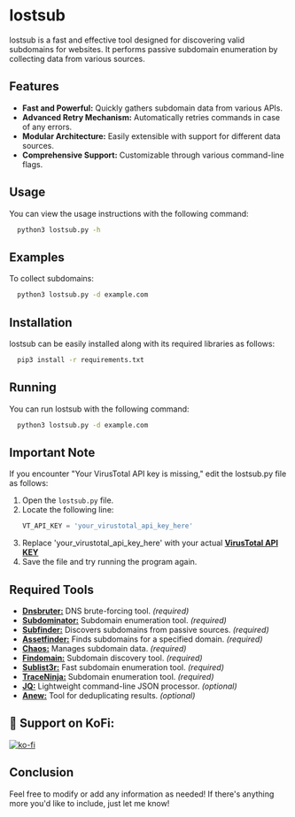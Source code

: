 
# lostsub

lostsub is a fast and effective tool designed for discovering valid subdomains for websites. It performs passive subdomain enumeration by collecting data from various sources.


## Features

- **Fast and Powerful:** Quickly gathers subdomain data from various APIs.
- **Advanced Retry Mechanism:** Automatically retries commands in case of any errors.
- **Modular Architecture:** Easily extensible with support for different data sources.
- **Comprehensive Support:** Customizable through various command-line flags.


## Usage

You can view the usage instructions with the following command:

```bash
  python3 lostsub.py -h
```

## Examples

To collect subdomains:

```bash
  python3 lostsub.py -d example.com
```
## Installation

lostsub can be easily installed along with its required libraries as follows:

```bash
  pip3 install -r requirements.txt
```
    
## Running

You can run lostsub with the following command:

```bash
  python3 lostsub.py -d example.com
```

## Important Note

If you encounter "Your VirusTotal API key is missing," edit the lostsub.py file as follows:

1. Open the `lostsub.py` file.
2. Locate the following line:
   ```python
   VT_API_KEY = 'your_virustotal_api_key_here' 
   ```
3. Replace 'your_virustotal_api_key_here' with your actual [**VirusTotal API KEY**](https://www.virustotal.com/gui/my-apikey)
4. Save the file and try running the program again.


## Required Tools

- [**Dnsbruter:**](https://github.com/RevoltSecurities/Dnsbruter) DNS brute-forcing tool. *(required)*
- [**Subdominator:**](https://github.com/RevoltSecurities/Subdominator) Subdomain enumeration tool. *(required)*
- [**Subfinder:**](https://github.com/projectdiscovery/subfinder) Discovers subdomains from passive sources. *(required)*
- [**Assetfinder:**](https://github.com/tomnomnom/assetfinder) Finds subdomains for a specified domain. *(required)*
- [**Chaos:**](https://github.com/projectdiscovery/chaos) Manages subdomain data. *(required)*
- [**Findomain:**](https://github.com/Findomain/Findomain) Subdomain discovery tool. *(required)*
- [**Sublist3r:**](https://github.com/aboehme/Sublist3r) Fast subdomain enumeration tool. *(required)*
- [**TraceNinja:**](https://github.com/mohdh34m/TraceNinja) Subdomain enumeration tool. *(required)*
- [**JQ:**](https://stedolan.github.io/jq/) Lightweight command-line JSON processor. *(optional)*
- [**Anew:**](https://github.com/tomnomnom/anew) Tool for deduplicating results. *(optional)*


## 🙏 Support on KoFi:
[![ko-fi](https://ko-fi.com/img/githubbutton_sm.svg)](https://ko-fi.com/0xlipon)

## Conclusion

Feel free to modify or add any information as needed! If there's anything more you'd like to include, just let me know!
